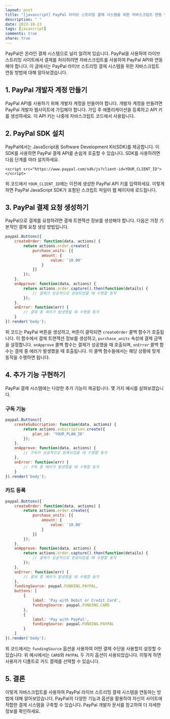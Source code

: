 ```yaml
---
layout: post
title: "[javascript] PayPal 라이브 스트리밍 결제 시스템을 위한 자바스크립트 연동 방법"
description: " "
date: 2023-10-23
tags: [javascript]
comments: true
share: true
---
```


PayPal은 온라인 결제 시스템으로 널리 알려져 있습니다. PayPal을 사용하여 라이브 스트리밍 사이트에서 결제를 처리하려면 자바스크립트를 사용하여 PayPal API와 연동해야 합니다. 이 글에서는 PayPal 라이브 스트리밍 결제 시스템을 위한 자바스크립트 연동 방법에 대해 알아보겠습니다.

## 1. PayPal 개발자 계정 만들기

PayPal API를 사용하기 위해 개발자 계정을 만들어야 합니다. 개발자 계정을 만들려면 PayPal 개발자 웹사이트에 가입해야 합니다. 가입 후 애플리케이션을 등록하고 API 키를 생성하세요. 이 API 키는 나중에 자바스크립트 코드에서 사용됩니다.

## 2. PayPal SDK 설치

PayPal에서는 JavaScript용 Software Development Kit(SDK)를 제공합니다. 이 SDK를 사용하면 PayPal 결제 API를 손쉽게 호출할 수 있습니다. SDK를 사용하려면 다음 단계를 따라 설치하세요.

```
<script src="https://www.paypal.com/sdk/js?client-id=YOUR_CLIENT_ID"></script>
```

위 코드에서 `YOUR_CLIENT_ID`에는 이전에 생성한 PayPal API 키를 입력하세요. 이렇게 하면 PayPal JavaScript SDK가 포함된 스크립트 파일이 웹 페이지에 로드됩니다.

## 3. PayPal 결제 요청 생성하기

PayPal으로 결제를 요청하려면 결제 트랜잭션 정보를 생성해야 합니다. 다음은 가장 기본적인 결제 요청 생성 방법입니다.

```javascript
paypal.Buttons({
    createOrder: function(data, actions) {
        return actions.order.create({
            purchase_units: [{
                amount: {
                    value: '10.00'
                }
            }]
        });
    },
    onApprove: function(data, actions) {
        return actions.order.capture().then(function(details) {
            // 결제가 성공적으로 완료되었을 때 수행할 동작
        });
    },
    onError: function(err) {
        // 결제 중 에러가 발생했을 때 수행할 동작
    }
}).render('body');
```

위 코드는 PayPal 버튼을 생성하고, 버튼이 클릭되면 `createOrder` 콜백 함수가 호출됩니다. 이 함수에서 결제 트랜잭션 정보를 생성하고, `purchase_units` 속성에 결제 금액을 설정합니다. `onApprove` 콜백 함수는 결제가 성공했을 때 호출되며, `onError` 콜백 함수는 결제 중 에러가 발생했을 때 호출됩니다. 이 콜백 함수들에서는 해당 상황에 맞게 동작을 수행하면 됩니다.

## 4. 추가 기능 구현하기

PayPal 결제 시스템에는 다양한 추가 기능이 제공됩니다. 몇 가지 예시를 살펴보겠습니다.

### 구독 기능

```javascript
paypal.Buttons({
    createSubscription: function(data, actions) {
        return actions.subscription.create({
            plan_id: 'YOUR_PLAN_ID'
        });
    },
    onApprove: function(data, actions) {
        // 구독이 성공적으로 등록되었을 때 수행할 동작
    },
    onError: function(err) {
        // 구독 중 에러가 발생했을 때 수행할 동작
    }
}).render('body');
```

### 카드 등록

```javascript
paypal.Buttons({
    createOrder: function(data, actions) {
        return actions.order.create({
            purchase_units: [{
                amount: {
                    value: '10.00'
                }
            }]
        });
    },
    onApprove: function(data, actions) {
        return actions.order.capture().then(function(details) {
            // 결제가 성공적으로 완료되었을 때 수행할 동작
        });
    },
    onError: function(err) {
        // 결제 중 에러가 발생했을 때 수행할 동작
    },
    fundingSource: paypal.FUNDING.PAYPAL,
    buttons: [
        {
            label: 'Pay with Debit or Credit Card',
            fundingSource: paypal.FUNDING.CARD
        },
        {
            label: 'Pay with PayPal',
            fundingSource: paypal.FUNDING.PAYPAL
        }
    ]
}).render('body');
```

위 코드에서는 `fundingSource` 옵션을 사용하여 어떤 결제 수단을 사용할지 설정할 수 있습니다. 위 예시에서는 `CARD`와 `PAYPAL` 두 가지 옵션이 사용되었습니다. 이렇게 하면 사용자가 디폴트로 카드 결제를 선택할 수 있습니다.

## 5. 결론

이렇게 자바스크립트를 사용하여 PayPal 라이브 스트리밍 결제 시스템을 연동하는 방법에 대해 알아보았습니다. PayPal의 다양한 기능과 옵션을 활용하여 자신의 사이트에 적합한 결제 시스템을 구축할 수 있습니다. PayPal 개발자 문서를 참고하여 더 자세한 정보를 확인하세요.